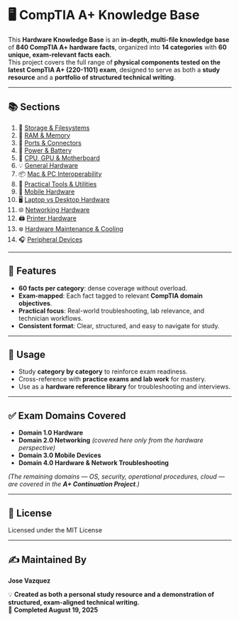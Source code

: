 # 🖥️ CompTIA A+ Knowledge Base  

This **Hardware Knowledge Base** is an **in-depth, multi-file knowledge base** of **840 CompTIA A+ hardware facts**, organized into **14 categories** with **60 unique, exam-relevant facts each**.  
This project covers the full range of **physical components tested on the latest CompTIA A+ (220-1101) exam**, designed to serve as both a **study resource** and a **portfolio of structured technical writing**.  

---

## 📚 Sections  

1. 💾 [Storage & Filesystems](sections/01-storage-and-filesystems.md)  
2. 🧠 [RAM & Memory](sections/02-ram-memory.md)  
3. 🔌 [Ports & Connectors](sections/03-ports-connectors.md)  
4. 🔋 [Power & Battery](sections/04-power-and-battery.md)  
5. 🧩 [CPU, GPU & Motherboard](sections/05-cpu-gpu-motherboard.md)  
6. 💡 [General Hardware](sections/06-general-hardware.md)  
7. 📦 [Mac & PC Interoperability](sections/07-mac-pc-interoperability.md)  
8. 🧰 [Practical Tools & Utilities](sections/08-practical-tools-utilities.md)  
9. 📱 [Mobile Hardware](sections/09-mobile-hardware.md)  
10. 🖥️ [Laptop vs Desktop Hardware](sections/10-laptop-vs-desktop-hardware.md)  
11. 🌐 [Networking Hardware](sections/11-networking-hardware.md)  
12. 🖨️ [Printer Hardware](sections/12-printer-hardware.md)  
13. ❄️ [Hardware Maintenance & Cooling](sections/13-maintenance-cooling.md)  
14. 🎧 [Peripheral Devices](sections/14-peripheral-devices.md)  

---

## 🎯 Features  

- **60 facts per category**: dense coverage without overload.  
- **Exam-mapped**: Each fact tagged to relevant **CompTIA domain objectives**.  
- **Practical focus**: Real-world troubleshooting, lab relevance, and technician workflows.  
- **Consistent format**: Clear, structured, and easy to navigate for study.  

---

## 🚀 Usage  

- Study **category by category** to reinforce exam readiness.  
- Cross-reference with **practice exams and lab work** for mastery.  
- Use as a **hardware reference library** for troubleshooting and interviews.  

---

## ✅ Exam Domains Covered  

- **Domain 1.0 Hardware**  
- **Domain 2.0 Networking** *(covered here only from the hardware perspective)*  
- **Domain 3.0 Mobile Devices**  
- **Domain 4.0 Hardware & Network Troubleshooting**  

*(The remaining domains — OS, security, operational procedures, cloud — are covered in the **A+ Continuation Project**.)*  

---

## 📜 License  
Licensed under the MIT License  

---

## ✍️ Maintained By  
**Jose Vazquez**  

💡 **Created as both a personal study resource and a demonstration of structured, exam-aligned technical writing.**  
📅 **Completed August 19, 2025**  
